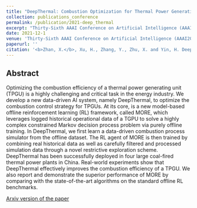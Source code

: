 ```yaml
---
title: "DeepThermal: Combustion Optimization for Thermal Power Generating Units Using Offline Reinforcement Learning"
collection: publications_conference
permalink: /publication/2021-deep_thermal
excerpt: "Thirty-Sixth AAAI Conference on Artificial Intelligence (AAAI2022)."
date: 2021-12-1
venue: 'Thirty-Sixth AAAI Conference on Artificial Intelligence (AAAI2022)'
paperurl: ''
citation: '<b>Zhan, X.</b>, Xu, H., Zhang, Y., Zhu, X. and Yin, H. DeepThermal: Combustion Optimization for Thermal Power Generating Units Using Offline Reinforcement Learning. In the <i>Thirty-Sixth AAAI Conference on Artificial Intelligence (AAAI2022)</i>.'
---
```


Abstract
---

Optimizing the combustion efficiency of a thermal power generating unit (TPGU) is a highly challenging and critical task in the energy industry. We develop a new data-driven AI system, namely DeepThermal, to optimize the combustion control strategy for TPGUs. At its core, is a new model-based offline reinforcement learning (RL) framework, called MORE, which leverages logged historical operational data of a TGPU to solve a highly complex constrained Markov decision process problem via purely offline training. In DeepThermal, we first learn a data-driven combustion process simulator from the offline dataset. The RL agent of MORE is then trained by combining real historical data as well as carefully filtered and processed simulation data through a novel restrictive exploration scheme. DeepThermal has been successfully deployed in four large coal-fired thermal power plants in China. Real-world experiments show that DeepThermal effectively improves the combustion efficiency of a TPGU. We also report and demonstrate the superior performance of MORE by comparing with the state-of-the-art algorithms on the standard offline RL benchmarks.

[Arxiv version of the paper](https://arxiv.org/abs/2102.11492)